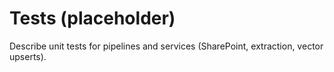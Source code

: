 # Tests (placeholder)

Describe unit tests for pipelines and services (SharePoint, extraction, vector upserts).
